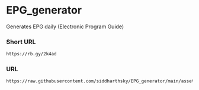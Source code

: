 # EPG_generator
Generates EPG daily (Electronic Program Guide)

### Short URL
```sh
https://rb.gy/2k4ad
```

### URL
```sh
https://raw.githubusercontent.com/siddharthsky/EPG_generator/main/assets/epg.xml.gz
```
